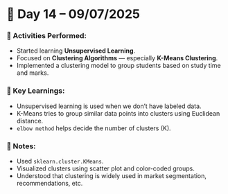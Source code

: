 # 📘 Day 14 – 09/07/2025

### 📅 Activities Performed:
- Started learning **Unsupervised Learning**.
- Focused on **Clustering Algorithms** — especially **K-Means Clustering**.
- Implemented a clustering model to group students based on study time and marks.

### 🧠 Key Learnings:
- Unsupervised learning is used when we don’t have labeled data.
- K-Means tries to group similar data points into clusters using Euclidean distance.
- `elbow method` helps decide the number of clusters (K).

### 📝 Notes:
- Used `sklearn.cluster.KMeans`.
- Visualized clusters using scatter plot and color-coded groups.
- Understood that clustering is widely used in market segmentation, recommendations, etc.
